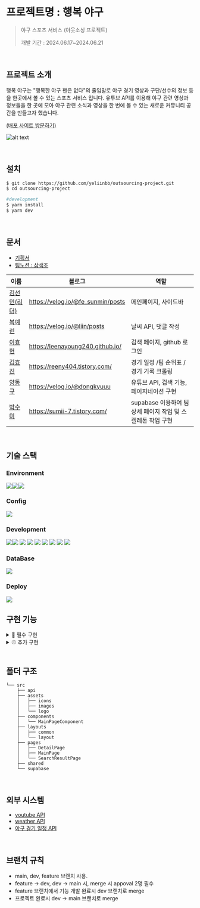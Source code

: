 # 프로젝트명 : 행복 야구
> 야구 스포츠 서비스 (아웃소싱 프로젝트)
> 
> 개발 기간 : 2024.06.17~2024.06.21

<br />

## 프로젝트 소개
행복 야구는 "행복한 야구 팬은 없다"의 줄임말로 야구 경기 영상과 구단/선수의 정보 등을 한곳에서 볼 수 있는 스포츠 서비스 입니다. 유투브 API를 이용해 야구 관련 영상과 정보들을 한 곳에 모아 야구 관련 소식과 영상을 한 번에 볼 수 있는 새로운 커뮤니티 공간을 만들고자 했습니다.

[(배포 사이트 방문하기)](https://outsourcing-project-two.vercel.app/)

![alt text](/public/mainPage.png)

<br />

## 설치
```bash
$ git clone https://github.com/yeliinbb/outsourcing-project.git
$ cd outsourcing-project

#development
$ yarn install
$ yarn dev
```

<br />

## 문서
- [기획서](https://www.figma.com/design/oMrAgYpb4yCJlwru1dAko5/%EC%99%80%EC%9D%B4%EC%96%B4%ED%94%84%EB%A0%88%EC%9E%84?node-id=0-1&t=WNwn5juUU1Hh3H7H-1)
- [팀노션 : 삼색조](https://www.notion.so/teamsparta/A03-549e53656c164794a6bd38519d101265)

| 이름                                        | 블로그                            | 역할                                                        |
| ------------------------------------------- | --------------------------------- | ----------------------------------------------------------- |
| [김선민(리더)](https://github.com/FEsunmin) | https://velog.io/@fe_sunmin/posts | 메인페이지, 사이드바                                        |
| [복예린](https://github.com/yeliinbb)       | https://velog.io/@liin/posts      | 날씨 API, 댓글 작성                                         |
| [이효현](https://github.com/reeny404)       | https://leenayoung240.github.io/  | 검색 페이지, github 로그인                                  |
| [김효진](https://github.com/hyowls)         | https://reeny404.tistory.com/     | 경기 일정 /팀 순위표 /경기 기록 크롤링                      |
| [양동규](https://github.com/dongkyusq)      | https://velog.io/@dongkyuuu       | 유튜브 API, 검색 기능, 페이지네이션 구현                    |
| [박수미](https://github.com/sumii-7)        | https://sumii-7.tistory.com/      | supabase 이용하여 팀 상세 페이지 작업 및 스켈레톤 작업 구현 |

<br />

## 기술 스택

### Environment
<img src="https://img.shields.io/badge/git-2C8EBB?style=for-the-badge&logo=git&logoColor=white"><img src="https://img.shields.io/badge/github-F05032?style=for-the-badge&logo=github&logoColor=white"><img src="https://img.shields.io/badge/visual%20studio%20code-007ACC?style=for-the-badge&logo=visual%20studio%20code&logoColor=white">

### Config
<img src="https://img.shields.io/badge/yarn-2C8EBB?style=for-the-badge&logo=vercel&logoColor=white">

### Development
<img src="https://img.shields.io/badge/html5-E34F26?style=for-the-badge&logo=html5&logoColor=white"><img src="https://img.shields.io/badge/javascript-F7DF1E?style=for-the-badge&logo=javascript&logoColor=black">
<img src="https://img.shields.io/badge/react-61DAFB?style=for-the-badge&logo=react&logoColor=black">
<img src="https://img.shields.io/badge/react%20query-FF4154?style=for-the-badge&logo=vite&logoColor=white">
<img src="https://img.shields.io/badge/vite-646CFF?style=for-the-badge&logo=vite&logoColor=white">
<img src="https://img.shields.io/badge/zustand-CD2640?style=for-the-badge&logo=zustand3&logoColor=white">
<img src="https://img.shields.io/badge/axios-5A29E4?style=for-the-badge&logo=axios3&logoColor=white">
<img src="https://img.shields.io/badge/react%20router-CA4245?style=for-the-badge&logo=react%20router&logoColor=white">
<img src="https://img.shields.io/badge/tailwindcss-06B6D4?style=for-the-badge&logo=tailwindcss&logoColor=white">

### DataBase
<img src="https://img.shields.io/badge/supabase-3FCF8E?style=for-the-badge&logo=supabase&logoColor=white">

### Deploy
<img src="https://img.shields.io/badge/vercel-000000?style=for-the-badge&logo=vercel&logoColor=white">

<br />

## 구현 기능
<details>
<summary>🚩 필수 구현</summary>
<div markdown="1">
- 외부 API를 활용하기 <br />
- Tanstack Query를 사용하여 전역 상태관리 <br />
- Supabase DB 활용
</div>
</details>

<details>
<summary>⚾ 추가 구현</summary>
- pagination 기능 <br />
- 구단 응원글 작성 기능 <br />
- github 로그인 기능
</details>

<br />

## 폴더 구조
```
└── src
    ├── api
    ├── assets
    │   ├── icons
    │   ├── images
    │   └── logo
    ├── components
    │   └── MainPageComponent
    ├── layouts
    │   ├── common
    │   └── layout
    ├── pages
    │   ├── DetailPage
    │   ├── MainPage
    │   └── SearchResultPage
    ├── shared
    └── supabase
```
<br />

## 외부 시스템
- [youtube API](https://www.googleapis.com/youtube/v3)
- [weather API](https://api.openweathermap.org/data/2.5/)
- [야구 경기 일정 API](https://mykbostats.com)

<br />

## 브랜치 규칙
- main, dev, feature 브랜치 사용.
- feature -> dev, dev -> main 시, merge 시 appoval 2명 필수
- feature 브랜치에서 기능 개발 완료시 dev 브랜치로 merge
- 프로젝트 완료시 dev -> main 브랜치로 merge
